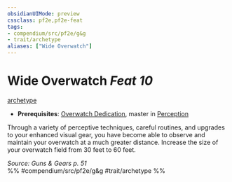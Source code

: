 ```yaml
---
obsidianUIMode: preview
cssclass: pf2e,pf2e-feat
tags:
- compendium/src/pf2e/g&g
- trait/archetype
aliases: ["Wide Overwatch"]
---
```

# Wide Overwatch  *Feat 10*  
[archetype](../../Rules/traits/archetype.md)  

- **Prerequisites**: [Overwatch Dedication](overwatch-dedication-g-g.md), master in [Perception](../skills.md#Perception)

Through a variety of perceptive techniques, careful routines, and upgrades to your enhanced visual gear, you have become able to observe and maintain your overwatch at a much greater distance. Increase the size of your overwatch field from 30 feet to 60 feet.

*Source: Guns & Gears p. 51*  
%% #compendium/src/pf2e/g&g #trait/archetype %%